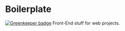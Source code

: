 # Boilerplate

[![Greenkeeper badge](https://badges.greenkeeper.io/VitorLuizC/boilerplate.svg)](https://greenkeeper.io/)
Front-End stuff for web projects.
